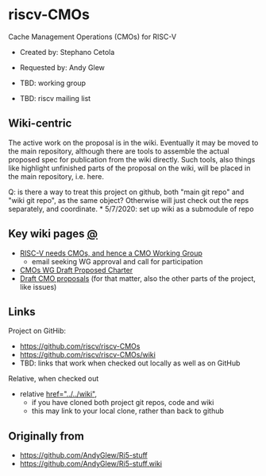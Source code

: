 # riscv-CMOs

Cache Management Operations (CMOs) for RISC-V

* Created by: 	Stephano Cetola
* Requested by: 	Andy Glew


* TBD: working group
* TBD: riscv mailing list


## Wiki-centric

The active work on the proposal is in the wiki.
Eventually it may be moved to the main repository,
although there are tools to assemble the actual proposed spec for
publication from the wiki directly.
Such tools,
also things like highlight unfinished parts of the proposal on the wiki,
will be placed in the main repository, i.e. here.

Q: is there a way to treat this project on github, both "main git repo" and "wiki git repo", as the same object? Otherwise will just check out the reps separately, and coordinate.
    * 5/7/2020: set up wiki as a submodule of repo

## Key wiki pages [@](https://github.com/riscv/riscv-CMOs/wiki)
* [RISC-V needs CMOs, and hence a CMO Working Group](https://github.com/riscv/riscv-CMOs/wiki/RISC-V-needs-CMOs%2C-and-hence-a-CMO-Working-Group)
  * email seeking WG approval and call for participation
* [CMOs WG Draft Proposed Charter](https://github.com/riscv/riscv-CMOs/wiki/CMOs-WG-Draft-Proposed-Charter)
* [Draft CMO proposals](https://github.com/riscv/riscv-CMOs/wiki/Draft-CMO-proposals)
(for that matter, also the other parts of the project, like issues)



## Links

Project on GitHib:
* https://github.com/riscv/riscv-CMOs
* https://github.com/riscv/riscv-CMOs/wiki
* TBD: links that work when checked out locally as well as on GitHub

Relative, when checked out
* relative <a href="../../wiki">href="../../wiki"</a>,
   * if you have cloned both project git repos, code and wiki
   * this may link to your local clone, rather than back to github


## Originally from

* https://github.com/AndyGlew/Ri5-stuff
* https://github.com/AndyGlew/Ri5-stuff.wiki
